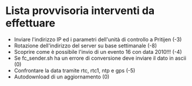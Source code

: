 # Lista provvisoria interventi da effettuare

  * Inviare l'indirizzo IP ed i parametri dell'unità di controllo a Pritijen (-3)
  * Rotazione dell'indirizzo del server su base settimanale (-8)
  * Scoprire come è possibile l'invio di un evento 16 con data 2010!!! (-4)
  * Se fc_sender.sh ha un errore di conversione deve inviare il dato in ascii (0)
  * Confrontare la data tramite rtc, rtc1, ntp e gps (-5)
  * Autodownload di un aggiornamento (0)
